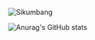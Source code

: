 <p><img src="https://github-readme-stats.vercel.app/api/top-langs/?username=androjovi&langs_count=10&layout=compact" alt="Sikumbang" /></p>
 
 
 ![Anurag's GitHub stats](https://github-readme-stats.vercel.app/api?username=androjovi&show_icons=true&theme=radical)
